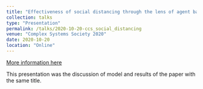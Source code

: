 ```yaml
---
title: "Effectiveness of social distancing through the lens of agent based modelling"
collection: talks
type: "Presentation"
permalink: /talks/2020-10-20-ccs_social_distancing
venue: "Complex Systems Society 2020"
date: 2020-10-20
location: "Online"
---
```


[More information here](http://ccs2020.web.auth.gr/effectiveness-social-distancing-through-lens-agent-based-modelling)

This presentation was the discussion of model and results of the paper with the same title.

